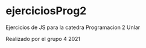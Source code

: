 # ejerciciosProg2
Ejercicios de JS para la catedra Programacion 2 Unlar

Realizado por el grupo 4 2021
